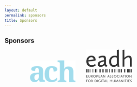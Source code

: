 ```yaml
---
layout: default
permalink: sponsors
title: Sponsors
---
```


## Sponsors

<p align="center">
  <img alt="ACH logo" src="/assets/images/ach-logo.png" width="150px">
&nbsp; &nbsp; &nbsp; &nbsp;
  <img alt="European Association of Digital Humanities logo" src="/assets/images/eadh-logo.png" width="150px">
</p>
